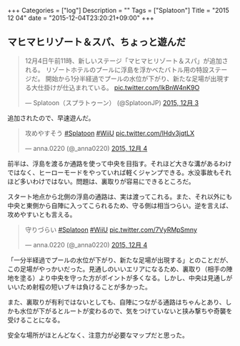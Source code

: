 +++
Categories = ["log"]
Description = ""
Tags = ["Splatoon"]
Title = "2015 12 04"
date = "2015-12-04T23:20:21+09:00"
+++

## マヒマヒリゾート＆スパ、ちょっと遊んだ

<blockquote class="twitter-tweet" lang="ja"><p lang="ja" dir="ltr">12月4日午前11時、新しいステージ「マヒマヒリゾート＆スパ」が追加される。&#10;リゾートホテルのプールに浮島を浮かべたバトル用の特設ステージだ。&#10;開始から1分半経過でプールの水位が下がり、新たな足場が出現する大仕掛けが仕込まれている。 <a href="https://t.co/IkBnW4nK9O">pic.twitter.com/IkBnW4nK9O</a></p>&mdash; Splatoon（スプラトゥーン） (@SplatoonJP) <a href="https://twitter.com/SplatoonJP/status/672343415976165376">2015, 12月 3</a></blockquote>
<script async src="//platform.twitter.com/widgets.js" charset="utf-8"></script>



追加されたので、早速遊んだ。

<blockquote class="twitter-tweet" lang="ja"><p lang="ja" dir="ltr">攻めやすそう <a href="https://twitter.com/hashtag/Splatoon?src=hash">#Splatoon</a> <a href="https://twitter.com/hashtag/WiiU?src=hash">#WiiU</a> <a href="https://t.co/lHdv3jqtLX">pic.twitter.com/lHdv3jqtLX</a></p>&mdash; anna.0220 (@_anna0220) <a href="https://twitter.com/_anna0220/status/672778364642418688">2015, 12月 4</a></blockquote>

前半は、浮島を渡るか通路を使って中央を目指す。それほど大きな溝があるわけではなく、ヒーローモードをやっていれば軽くジャンプできる。水没事故もそれほど多いわけではない。問題は、裏取りが容易にできるところだ。

スタート地点から北側の浮島の通路は、実は渡ってこれる。また、それ以外にも中央と東側から自陣に入ってこられるため、守る側は相当つらい。逆を言えば、攻めやすいとも言える。

<blockquote class="twitter-tweet" lang="ja"><p lang="ja" dir="ltr">守りづらい <a href="https://twitter.com/hashtag/Splatoon?src=hash">#Splatoon</a> <a href="https://twitter.com/hashtag/WiiU?src=hash">#WiiU</a> <a href="https://t.co/7VyRMpSmny">pic.twitter.com/7VyRMpSmny</a></p>&mdash; anna.0220 (@_anna0220) <a href="https://twitter.com/_anna0220/status/672649050508791808">2015, 12月 4</a></blockquote>

「一分半経過でプールの水位が下がり、新たな足場が出現する」とのことだが、この足場がやっかいだった。見通しのいいエリアになるため、裏取り（相手の陣地を塗る）より中央を守った方がポイントが多くなる。しかし、中央は見通しがいいため射程の短いブキは負けることが多かった。

また、裏取りが有利ではないとしても、自陣につながる通路はちゃんとあり、しかも水位が下がるとルートが変わるので、気をつけていないと挟み撃ちや奇襲を受けることになる。

安全な場所がほとんどなく、注意力が必要なマップだと思った。